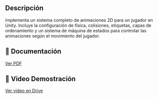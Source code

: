 ## Descripción
implementa un sistema completo de animaciones 2D para un jugador en Unity. Incluye la configuración de física, colisiones, etiquetas, capas de ordenamiento y un sistema de máquina de estados para controlar las animaciones según el movimiento del jugador.


## 📄 Documentación
[Ver PDF](./ejercicio-3/Tutorial_#2.pdf)

## 🎥 Video Demostración
[Ver video en Drive](https://drive.google.com/file/d/12HwOnOJqt-Uy1ysifVL2ESKsnWKO8KC_/view?usp=sharing)

